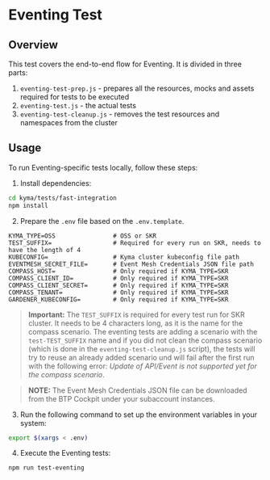 # Eventing Test


## Overview 

This test covers the end-to-end flow for Eventing. It is divided in three parts:
1. `eventing-test-prep.js` - prepares all the resources, mocks and assets required for tests to be executed
2. `eventing-test.js` - the actual tests
3. `eventing-test-cleanup.js` - removes the test resources and namespaces from the cluster

## Usage
To run Eventing-specific tests locally, follow these steps:

1. Install dependencies:
```bash
cd kyma/tests/fast-integration
npm install
```

2. Prepare the `.env` file based on the `.env.template`. 
```
KYMA_TYPE=OSS                # OSS or SKR
TEST_SUFFIX=                 # Required for every run on SKR, needs to have the length of 4
KUBECONFIG=                  # Kyma cluster kubeconfig file path
EVENTMESH_SECRET_FILE=       # Event Mesh Credentials JSON file path
COMPASS_HOST=                # Only required if KYMA_TYPE=SKR
COMPASS_CLIENT_ID=           # Only required if KYMA_TYPE=SKR
COMPASS_CLIENT_SECRET=       # Only required if KYMA_TYPE=SKR
COMPASS_TENANT=              # Only required if KYMA_TYPE=SKR
GARDENER_KUBECONFIG=         # Only required if KYMA_TYPE=SKR
```
>**Important:** The `TEST_SUFFIX` is required for every test run for SKR cluster. It needs to be 4 characters long, as it is the name for the compass scenario. 
> The eventing tests are adding a scenario with the `test-TEST_SUFFIX` name and if you did not clean the compass scenario (which is done in the `eventing-test-cleanup.js` script), 
> the tests will try to reuse an already added scenario und will fail after the first run with the following error: *Update of API/Event is not supported yet for the compass scenario*.

>**NOTE:** The Event Mesh Credentials JSON file can be downloaded from the BTP Cockpit under your subaccount instances.

3. Run the following command to set up the environment variables in your system:
```bash
export $(xargs < .env)
```

4.  Execute the Eventing tests:
```bash
npm run test-eventing
```